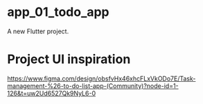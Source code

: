 # app_01_todo_app

A new Flutter project.
    
Project UI inspiration
=====================
https://www.figma.com/design/obsfvHx46xhcFLxVkODo7E/Task-management-%26-to-do-list-app-(Community)?node-id=1-126&t=uw2Ud6527Qk9NyL6-0